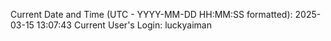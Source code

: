 Current Date and Time (UTC - YYYY-MM-DD HH:MM:SS formatted): 2025-03-15 13:07:43
Current User's Login: luckyaiman
